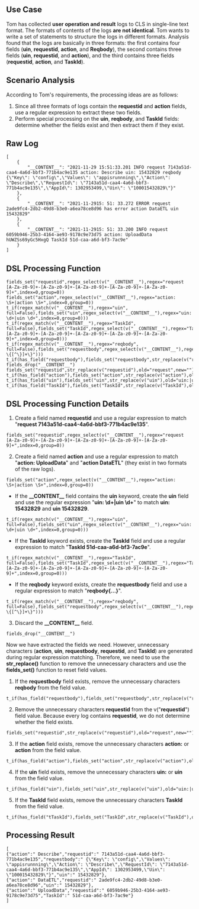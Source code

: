 ## Use Case

Tom has collected **user operation and result** logs to CLS in single-line text format. The formats of contents of the logs **are not identical**. Tom wants to write a set of statements to structure the logs in different formats. 
Analysis found that the logs are basically in three formats: the first contains four fields (**uin**, **requestid**, **action**, and **Reqbody**), the second contains three fields (**uin**, **requestid**, and **action**), and the third contains three fields (**requestid**, **action**, and **TaskId**).

## Scenario Analysis

According to Tom's requirements, the processing ideas are as follows:  
1. Since all three formats of logs contain the **requestid** and **action** fields, use a regular expression to extract these two fields.  
2. Perform special processing on the **uin**, **reqbody**, and **TaskId** fields: determine whether the fields exist and then extract them if they exist.

## Raw Log

``` 
[
    {
        "__CONTENT__": "2021-11-29 15:51:33.201 INFO request 7143a51d-caa4-4a6d-bbf3-771b4ac9e135 action: Describe uin: 15432829 reqbody {\"Key\": \"config\",\"Values\": \"appisrunnning\",\"Action\": \"Describe\",\"RequestId\": \"7143a51d-caa4-4a6d-bbf3-771b4ac9e135\",\"AppId\": 1302953499,\"Uin\": \"100015432829\"}"
    },
    {
        "__CONTENT__": "2021-11-2915: 51: 33.272 ERROR request 2ade9fc4-2db2-49d8-b3e0-a6ea78ce8d96 has error action DataETL uin 15432829"
    },
    {
        "__CONTENT__": "2021-11-2915: 51: 33.200 INFO request 6059b946-25b3-4164-ae93-9178c9e73d75 action: UploadData hUWZSs69yGc5HxgQ TaskId 51d-caa-a6d-bf3-7ac9e"
    }
]
```

## DSL Processing Function

```
fields_set("requestid",regex_select(v("__CONTENT__"),regex="request [A-Za-z0-9]+-[A-Za-z0-9]+-[A-Za-z0-9]+-[A-Za-z0-9]+-[A-Za-z0-9]+",index=0,group=0))
fields_set("action",regex_select(v("__CONTENT__"),regex="action: \S+|action \S+",index=0,group=0))
t_if(regex_match(v("__CONTENT__"),regex="uin", full=False),fields_set("uin",regex_select(v("__CONTENT__"),regex="uin: \d+|uin \d+",index=0,group=0)))
t_if(regex_match(v("__CONTENT__"),regex="TaskId", full=False),fields_set("TaskId",regex_select(v("__CONTENT__"),regex="TaskId [A-Za-z0-9]+-[A-Za-z0-9]+-[A-Za-z0-9]+-[A-Za-z0-9]+-[A-Za-z0-9]+",index=0,group=0)))
t_if(regex_match(v("__CONTENT__"),regex="reqbody", full=False),fields_set("requestbody",regex_select(v("__CONTENT__"),regex="reqbody \{[^\}]+\}")))
t_if(has_field("requestbody"),fields_set("requestbody",str_replace(v("requestbody"),old="reqbody",new="")))
fields_drop("__CONTENT__")
fields_set("requestid",str_replace(v("requestid"),old="request",new=""))
t_if(has_field("action"),fields_set("action",str_replace(v("action"),old="action:|action",new="")))
t_if(has_field("uin"),fields_set("uin",str_replace(v("uin"),old="uin:|uin",new="")))
t_if(has_field("TaskId"),fields_set("TaskId",str_replace(v("TaskId"),old="TaskId",new="")))
```

## DSL Processing Function Details 

1. Create a field named **requestid** and use a regular expression to match "**request 7143a51d-caa4-4a6d-bbf3-771b4ac9e135**".
```
fields_set("requestid",regex_select(v("__CONTENT__"),regex="request [A-Za-z0-9]+-[A-Za-z0-9]+-[A-Za-z0-9]+-[A-Za-z0-9]+-[A-Za-z0-9]+",index=0,group=0))
```
2. Create a field named **action** and use a regular expression to match "**action: UploadData**" and "**action DataETL**" (they exist in two formats of the raw logs).
```
fields_set("action",regex_select(v("__CONTENT__"),regex="action: \S+|action \S+",index=0,group=0))
```
 - If the **\_\_CONTENT\_\_** field contains the **uin** keyword, create the **uin** field and use the regular expression "**uin: \d+|uin \d+**" to match **uin: 15432829** and **uin 15432829**.
```
t_if(regex_match(v("__CONTENT__"),regex="uin", full=False),fields_set("uin",regex_select(v("__CONTENT__"),regex="uin: \d+|uin \d+",index=0,group=0)))
```
 - If the **TaskId** keyword exists, create the **TaskId** field and use a regular expression to match "**TaskId 51d-caa-a6d-bf3-7ac9e**".
```
t_if(regex_match(v("__CONTENT__"),regex="TaskId", full=False),fields_set("TaskId",regex_select(v("__CONTENT__"),regex="TaskId [A-Za-z0-9]+-[A-Za-z0-9]+-[A-Za-z0-9]+-[A-Za-z0-9]+-[A-Za-z0-9]+",index=0,group=0)))
```
 - If the **reqbody** keyword exists, create the **requestbody** field and use a regular expression to match "**reqbody{...}**".
```
t_if(regex_match(v("__CONTENT__"),regex="reqbody", full=False),fields_set("requestbody",regex_select(v("__CONTENT__"),regex="reqbody \{[^\}]+\}")))
```
3. Discard the **\_\_CONTENT\_\_** field.
```
fields_drop("__CONTENT__")
```

Now we have extracted the fields we need. However, unnecessary characters (**action**, **uin**, **requestbody**, **requestid**, and **TaskId**) are generated during regular expression matching. Therefore, we need to use the **str_replace()** function to remove the unnecessary characters and use the **fields_set()** function to reset field values.

1. If the **requestbody** field exists, remove the unnecessary characters **reqbody** from the field value.
```
t_if(has_field("requestbody"),fields_set("requestbody",str_replace(v("requestbody"),old="reqbody",new="")))
```
2. Remove the unnecessary characters **requestid** from the v("**requestid**") field value. Because every log contains **requestid**, we do not determine whether the field exists.
```
fields_set("requestid",str_replace(v("requestid"),old="request",new=""))
```
3. If the **action** field exists, remove the unnecessary characters **action:** or **action** from the field value.
```
t_if(has_field("action"),fields_set("action",str_replace(v("action"),old="action:|action",new="")))
```
4. If the **uin** field exists, remove the unnecessary characters **uin:** or **uin** from the field value.
```
t_if(has_field("uin"),fields_set("uin",str_replace(v("uin"),old="uin:|uin",new="")))
```
5. If the **TaskId** field exists, remove the unnecessary characters **TaskId** from the field value.
```
t_if(has_field("tTaskId"),fields_set("TaskId",str_replace(v("TaskId"),old="TaskId",new="")))
```

## Processing Result

```
[
{"action":" Describe","requestid":" 7143a51d-caa4-4a6d-bbf3-771b4ac9e135","requestbody":" {\"Key\": \"config\",\"Values\": \"appisrunnning\",\"Action\": \"Describe\",\"RequestId\": \"7143a51d-caa4-4a6d-bbf3-771b4ac9e135\",\"AppId\": 1302953499,\"Uin\": \"100015432829\"}","uin":" 15432829"},
{"action":" DataETL","requestid":" 2ade9fc4-2db2-49d8-b3e0-a6ea78ce8d96","uin":" 15432829"},
{"action":" UploadData","requestid":" 6059b946-25b3-4164-ae93-9178c9e73d75","TaskId":" 51d-caa-a6d-bf3-7ac9e"}
]
```
